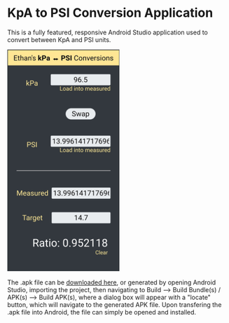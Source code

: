 # KpA to PSI Conversion Application
This is a fully featured, responsive Android Studio application used to convert between KpA and PSI units.

<img src="screenshot.jpg" width="256"/>

The .apk file can be [downloaded here](https://github.com/SimeoW/kpa-to-psi/blob/master/compiled_app.apk), or generated by opening Android Studio, importing the project, then navigating to Build --> Build Bundle(s) / APK(s) --> Build APK(s), where a dialog box will appear with a "locate" button, which will navigate to the generated APK file. Upon transfering the .apk file into Android, the file can simply be opened and installed.
